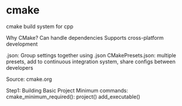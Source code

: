# cmake
cmake build system for cpp

Why CMake?
Can handle dependencies
Supports cross-platform development

.json:
Group settings together using .json
CMakePresets.json: multiple presets, add to continuous integration system, share configs between developers

Source: cmake.org

Step1: Building Basic Project
Minimum commands: 
cmake_minimum_required(): 
project()
add_executable()
